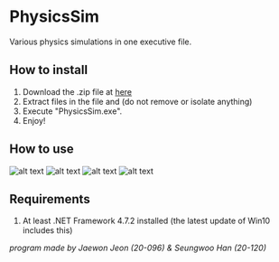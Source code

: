 # PhysicsSim
Various physics simulations in one executive file.

## How to install
1. Download the .zip file at [here](https://github.com/A-H4NU/PhysicsSim/releases/latest "latest release")
2. Extract files in the file and (do not remove or isolate anything)
3. Execute "PhysicsSim.exe".
4. Enjoy!

## How to use
![alt text](https://github.com/A-H4NU/PhysicsSim/blob/master/PhysicsSim/Instructions/Slide1.PNG?raw=true)
![alt text](https://github.com/A-H4NU/PhysicsSim/blob/master/PhysicsSim/Instructions/Slide2.PNG?raw=true)
![alt text](https://github.com/A-H4NU/PhysicsSim/blob/master/PhysicsSim/Instructions/Slide3.PNG?raw=true)
![alt text](https://github.com/A-H4NU/PhysicsSim/blob/master/PhysicsSim/Instructions/Slide4.PNG?raw=true)


## Requirements
1. At least .NET Framework 4.7.2 installed (the latest update of Win10 includes this)

*program made by Jaewon Jeon (20-096) & Seungwoo Han (20-120)*
